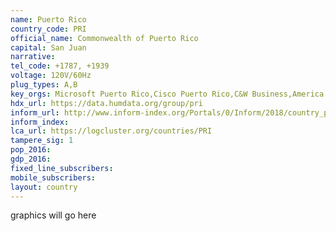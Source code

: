 ```yaml
---
name: Puerto Rico
country_code: PRI
official_name: Commonwealth of Puerto Rico
capital: San Juan
narrative:
tel_code: +1787, +1939
voltage: 120V/60Hz
plug_types: A,B
key_orgs: Microsoft Puerto Rico,Cisco Puerto Rico,C&W Business,America Movil,Claro Puerto Rico
hdx_url: https://data.humdata.org/group/pri
inform_url: http://www.inform-index.org/Portals/0/Inform/2018/country_profiles/PRI.pdf
inform_index:
lca_url: https://logcluster.org/countries/PRI
tampere_sig: 1
pop_2016:
gdp_2016:
fixed_line_subscribers:
mobile_subscribers:
layout: country
---
```


graphics will go here
